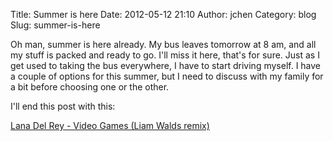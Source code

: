 Title: Summer is here
Date: 2012-05-12 21:10
Author: jchen
Category: blog
Slug: summer-is-here

Oh man, summer is here already. My bus leaves tomorrow at 8 am, and all
my stuff is packed and ready to go. I'll miss it here, that's for sure.
Just as I get used to taking the bus everywhere, I have to start driving
myself. I have a couple of options for this summer, but I need to
discuss with my family for a bit before choosing one or the other.  
  
I'll end this post with this:

[Lana Del Rey - Video Games (Liam Walds remix)][]

  [Lana Del Rey - Video Games (Liam Walds remix)]: http://music.derpify.me/m/Video%20Games%20(Liam%20Walds%20Remix).mp3

